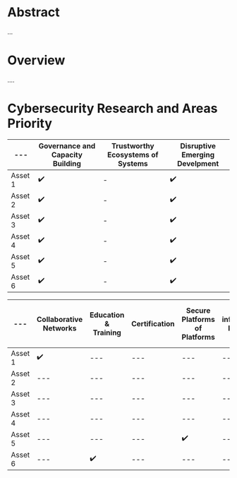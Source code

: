 # Abstract
...
# Overview
....

# Cybersecurity Research and Areas Priority

--- | Governance and Capacity Building | Trustworthy Ecosystems of Systems | Disruptive Emerging Develpment
--- | --- | --- | --- 
Asset 1 | :heavy_check_mark: | - | :heavy_check_mark: 
Asset 2 | :heavy_check_mark: | - | :heavy_check_mark: 
Asset 3 | :heavy_check_mark: | - | :heavy_check_mark: 
Asset 4 | :heavy_check_mark: | - | :heavy_check_mark: 
Asset 5 | :heavy_check_mark: | - | :heavy_check_mark: 
Asset 6 | :heavy_check_mark: | - | :heavy_check_mark:


<p></p>

--- | Collaborative Networks| Education & Training | Certification | Secure Platforms of Platforms | infrastructure Protection | Holistic Data Protection | AI-based Security | Systems Security & Security Lifetime Management | Secure Architectures for Next Generation Communication | Secure Quantum Technologies | Secure AI Systems | Personalized Privacy Protection
--- | --- | --- | ---  | --- | --- | --- | --- | --- | --- | --- | --- | --- 
Asset 1 | :heavy_check_mark:  | --- | --- | --- | --- | --- | --- | --- | --- | --- | --- | --- 
Asset 2 | --- | --- | --- | --- | --- | :heavy_check_mark:  | --- | --- | --- | --- | --- | --- 
Asset 3 | --- | --- | --- | --- | --- | --- | --- | --- | --- | --- | --- | --- 
Asset 4 | --- | --- | --- | --- | --- | --- | --- | :heavy_check_mark:  | --- | --- | --- | :heavy_check_mark: 
Asset 5 | --- | --- | --- | :heavy_check_mark:  | --- | --- | --- | --- | --- | :heavy_check_mark:  | --- | --- 
Asset 6 | --- | :heavy_check_mark:  | --- | --- | --- | --- | --- | --- | --- | --- | :heavy_check_mark:  | ---  

